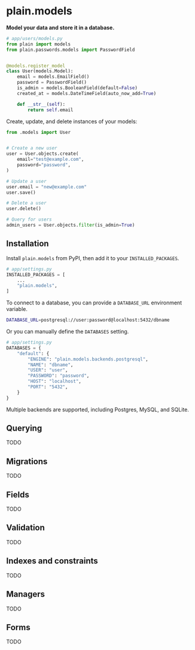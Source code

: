 # plain.models

**Model your data and store it in a database.**

```python
# app/users/models.py
from plain import models
from plain.passwords.models import PasswordField


@models.register_model
class User(models.Model):
    email = models.EmailField()
    password = PasswordField()
    is_admin = models.BooleanField(default=False)
    created_at = models.DateTimeField(auto_now_add=True)

    def __str__(self):
        return self.email
```

Create, update, and delete instances of your models:

```python
from .models import User


# Create a new user
user = User.objects.create(
    email="test@example.com",
    password="password",
)

# Update a user
user.email = "new@example.com"
user.save()

# Delete a user
user.delete()

# Query for users
admin_users = User.objects.filter(is_admin=True)
```

## Installation

Install `plain.models` from PyPI, then add it to your `INSTALLED_PACKAGES`.

```python
# app/settings.py
INSTALLED_PACKAGES = [
    ...
    "plain.models",
]
```

To connect to a database, you can provide a `DATABASE_URL` environment variable.

```sh
DATABASE_URL=postgresql://user:password@localhost:5432/dbname
```

Or you can manually define the `DATABASES` setting.

```python
# app/settings.py
DATABASES = {
    "default": {
        "ENGINE": "plain.models.backends.postgresql",
        "NAME": "dbname",
        "USER": "user",
        "PASSWORD": "password",
        "HOST": "localhost",
        "PORT": "5432",
    }
}
```

Multiple backends are supported, including Postgres, MySQL, and SQLite.

## Querying

TODO

## Migrations

TODO

## Fields

TODO

## Validation

TODO

## Indexes and constraints

TODO

## Managers

TODO

## Forms

TODO
